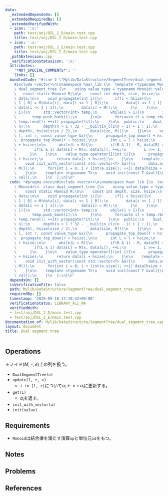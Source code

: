 ```yaml
---
data:
  _extendedDependsOn: []
  _extendedRequiredBy: []
  _extendedVerifiedWith:
  - icon: ':x:'
    path: test/aoj/DSL_2_D/main.test.cpp
    title: test/aoj/DSL_2_D/main.test.cpp
  - icon: ':x:'
    path: test/aoj/DSL_2_E/main.test.cpp
    title: test/aoj/DSL_2_E/main.test.cpp
  _pathExtension: cpp
  _verificationStatusIcon: ':x:'
  attributes:
    '*NOT_SPECIAL_COMMENTS*': ''
    links: []
  bundledCode: "#line 2 \"Mylib/DataStructure/SegmentTree/dual_segment_tree.cpp\"\n\
    #include <vector>\n\nnamespace haar_lib {\n  template <typename Monoid>\n  class\
    \ dual_segment_tree {\n    using value_type = typename Monoid::value_type;\n \
    \   const static Monoid M;\n\n    const int depth, size, hsize;\n    std::vector<value_type>\
    \ data;\n\n    void propagate(int i){\n      if(i < hsize){\n        data[i <<\
    \ 1 | 0] = M(data[i], data[i << 1 | 0]);\n        data[i << 1 | 1] = M(data[i],\
    \ data[i << 1 | 1]);\n        data[i] = M();\n      }\n    }\n\n    void propagate_top_down(int\
    \ i){\n      std::vector<int> temp;\n      while(i > 1){\n        i >>= 1;\n \
    \       temp.push_back(i);\n      }\n\n      for(auto it = temp.rbegin(); it !=\
    \ temp.rend(); ++it) propagate(*it);\n    }\n\n  public:\n    dual_segment_tree(int\
    \ n):\n      depth(n > 1 ? 32 - __builtin_clz(n - 1) + 1 : 1),\n      size(1 <<\
    \ depth), hsize(size / 2),\n      data(size, M())\n    {}\n\n    void update(int\
    \ l, int r, const value_type &x){\n      propagate_top_down(l + hsize);\n    \
    \  propagate_top_down(r + hsize);\n\n      int L = l + hsize;\n      int R = r\
    \ + hsize;\n\n      while(L < R){\n        if(R & 1) --R, data[R] = M(x, data[R]);\n\
    \        if(L & 1) data[L] = M(x, data[L]), ++L;\n        L >>= 1, R >>= 1;\n\
    \      }\n    }\n\n    value_type operator[](int i){\n      propagate_top_down(i\
    \ + hsize);\n      return data[i + hsize];\n    }\n\n    template <typename T>\n\
    \    void init_with_vector(const std::vector<T> &a){\n      data.assign(size,\
    \ M());\n      for(int i = 0; i < (int)a.size(); ++i) data[hsize + i] = a[i];\n\
    \    }\n\n    template <typename T>\n    void init(const T &val){\n      init_with_vector(std::vector<value_type>(hsize,\
    \ val));\n    }\n  };\n}\n"
  code: "#pragma once\n#include <vector>\n\nnamespace haar_lib {\n  template <typename\
    \ Monoid>\n  class dual_segment_tree {\n    using value_type = typename Monoid::value_type;\n\
    \    const static Monoid M;\n\n    const int depth, size, hsize;\n    std::vector<value_type>\
    \ data;\n\n    void propagate(int i){\n      if(i < hsize){\n        data[i <<\
    \ 1 | 0] = M(data[i], data[i << 1 | 0]);\n        data[i << 1 | 1] = M(data[i],\
    \ data[i << 1 | 1]);\n        data[i] = M();\n      }\n    }\n\n    void propagate_top_down(int\
    \ i){\n      std::vector<int> temp;\n      while(i > 1){\n        i >>= 1;\n \
    \       temp.push_back(i);\n      }\n\n      for(auto it = temp.rbegin(); it !=\
    \ temp.rend(); ++it) propagate(*it);\n    }\n\n  public:\n    dual_segment_tree(int\
    \ n):\n      depth(n > 1 ? 32 - __builtin_clz(n - 1) + 1 : 1),\n      size(1 <<\
    \ depth), hsize(size / 2),\n      data(size, M())\n    {}\n\n    void update(int\
    \ l, int r, const value_type &x){\n      propagate_top_down(l + hsize);\n    \
    \  propagate_top_down(r + hsize);\n\n      int L = l + hsize;\n      int R = r\
    \ + hsize;\n\n      while(L < R){\n        if(R & 1) --R, data[R] = M(x, data[R]);\n\
    \        if(L & 1) data[L] = M(x, data[L]), ++L;\n        L >>= 1, R >>= 1;\n\
    \      }\n    }\n\n    value_type operator[](int i){\n      propagate_top_down(i\
    \ + hsize);\n      return data[i + hsize];\n    }\n\n    template <typename T>\n\
    \    void init_with_vector(const std::vector<T> &a){\n      data.assign(size,\
    \ M());\n      for(int i = 0; i < (int)a.size(); ++i) data[hsize + i] = a[i];\n\
    \    }\n\n    template <typename T>\n    void init(const T &val){\n      init_with_vector(std::vector<value_type>(hsize,\
    \ val));\n    }\n  };\n}\n"
  dependsOn: []
  isVerificationFile: false
  path: Mylib/DataStructure/SegmentTree/dual_segment_tree.cpp
  requiredBy: []
  timestamp: '2020-09-16 17:10:42+09:00'
  verificationStatus: LIBRARY_ALL_WA
  verifiedWith:
  - test/aoj/DSL_2_D/main.test.cpp
  - test/aoj/DSL_2_E/main.test.cpp
documentation_of: Mylib/DataStructure/SegmentTree/dual_segment_tree.cpp
layout: document
title: Dual segment tree
---
```


## Operations
モノイド$(M, \circ, e)$上の列を扱う。
- `DualSegmentTree(n)`
- `update(l, r, v)`
	- `i in [l, r)`について$a_i \leftarrow v \circ a_i$に更新する。
- `get(i)`
	- $a_i$を返す。
- `init_with_vector(a)`
- `init(value)`

## Requirements

- `Monoid`は結合律を満たす演算`op`と単位元`id`をもつ。

## Notes

## Problems

## References

